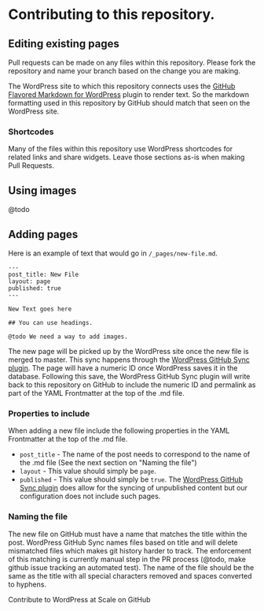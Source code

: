 # Contributing to this repository.

## Editing existing pages

Pull requests can be made on any files within this repository. Please fork the repository and name your branch based on the change you are making.

The WordPress site to which this repository connects uses the [GitHub Flavored Markdown for WordPress](https://github.com/makotokw/wp-gfm) plugin to render text. So the markdown formatting used in this repository by GitHub should match that seen on the WordPress site.

### Shortcodes

Many of the files within this repository use WordPress shortcodes for related links and share widgets. Leave those sections as-is when making Pull Requests.

## Using images

@todo

## Adding pages

Here is an example of text that would go in `/_pages/new-file.md`.

```
---
post_title: New File
layout: page
published: true
---

New Text goes here

## You can use headings.

@todo We need a way to add images.

```

The new page will be picked up by the WordPress site once the new file is merged to master. This sync happens through the [WordPress GitHub Sync plugin](https://wordpress.org/plugins/wp-github-sync/). The page will have a numeric ID once WordPress saves it in the database. Following this save, the WordPress GitHub Sync plugin will write back to this repository on GitHub to include the numeric ID and permalink as part of the YAML Frontmatter at the top of the .md file.

### Properties to include

When adding a new file include the following properties in the YAML Frontmatter at the top of the .md file.

* `post_title` - The name of the post needs to correspond to the name of the .md file (See the next section on "Naming the file")
* `layout` - This value should simply be `page`.
* `published` - This value should simply be `true`. The [WordPress GitHub Sync plugin](https://wordpress.org/plugins/wp-github-sync/) does allow for the syncing of unpublished content but our configuration does not include such pages.

### Naming the file

The new file on GitHub must have a name that matches the title within the post. WordPress GitHub Sync names files based on title and will delete mismatched files which makes git history harder to track. The enforcement of this matching is currently manual step in the PR process (@todo, make github issue tracking an automated test). The name of the file should be the same as the title with all special characters removed and spaces converted to hyphens.

Contribute to WordPress at Scale on GitHub  
